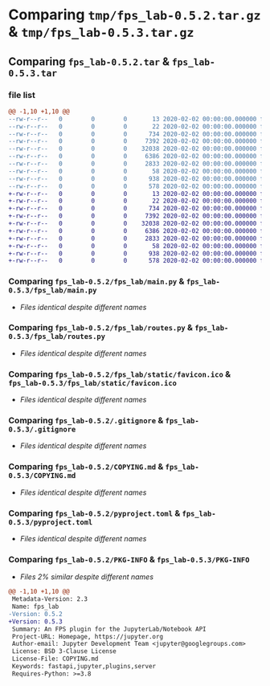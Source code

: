 # Comparing `tmp/fps_lab-0.5.2.tar.gz` & `tmp/fps_lab-0.5.3.tar.gz`

## Comparing `fps_lab-0.5.2.tar` & `fps_lab-0.5.3.tar`

### file list

```diff
@@ -1,10 +1,10 @@
--rw-r--r--   0        0        0       13 2020-02-02 00:00:00.000000 fps_lab-0.5.2/MANIFEST.in
--rw-r--r--   0        0        0       22 2020-02-02 00:00:00.000000 fps_lab-0.5.2/fps_lab/__init__.py
--rw-r--r--   0        0        0      734 2020-02-02 00:00:00.000000 fps_lab-0.5.2/fps_lab/main.py
--rw-r--r--   0        0        0     7392 2020-02-02 00:00:00.000000 fps_lab-0.5.2/fps_lab/routes.py
--rw-r--r--   0        0        0    32038 2020-02-02 00:00:00.000000 fps_lab-0.5.2/fps_lab/static/favicon.ico
--rw-r--r--   0        0        0     6386 2020-02-02 00:00:00.000000 fps_lab-0.5.2/.gitignore
--rw-r--r--   0        0        0     2833 2020-02-02 00:00:00.000000 fps_lab-0.5.2/COPYING.md
--rw-r--r--   0        0        0       58 2020-02-02 00:00:00.000000 fps_lab-0.5.2/README.md
--rw-r--r--   0        0        0      938 2020-02-02 00:00:00.000000 fps_lab-0.5.2/pyproject.toml
--rw-r--r--   0        0        0      578 2020-02-02 00:00:00.000000 fps_lab-0.5.2/PKG-INFO
+-rw-r--r--   0        0        0       13 2020-02-02 00:00:00.000000 fps_lab-0.5.3/MANIFEST.in
+-rw-r--r--   0        0        0       22 2020-02-02 00:00:00.000000 fps_lab-0.5.3/fps_lab/__init__.py
+-rw-r--r--   0        0        0      734 2020-02-02 00:00:00.000000 fps_lab-0.5.3/fps_lab/main.py
+-rw-r--r--   0        0        0     7392 2020-02-02 00:00:00.000000 fps_lab-0.5.3/fps_lab/routes.py
+-rw-r--r--   0        0        0    32038 2020-02-02 00:00:00.000000 fps_lab-0.5.3/fps_lab/static/favicon.ico
+-rw-r--r--   0        0        0     6386 2020-02-02 00:00:00.000000 fps_lab-0.5.3/.gitignore
+-rw-r--r--   0        0        0     2833 2020-02-02 00:00:00.000000 fps_lab-0.5.3/COPYING.md
+-rw-r--r--   0        0        0       58 2020-02-02 00:00:00.000000 fps_lab-0.5.3/README.md
+-rw-r--r--   0        0        0      938 2020-02-02 00:00:00.000000 fps_lab-0.5.3/pyproject.toml
+-rw-r--r--   0        0        0      578 2020-02-02 00:00:00.000000 fps_lab-0.5.3/PKG-INFO
```

### Comparing `fps_lab-0.5.2/fps_lab/main.py` & `fps_lab-0.5.3/fps_lab/main.py`

 * *Files identical despite different names*

### Comparing `fps_lab-0.5.2/fps_lab/routes.py` & `fps_lab-0.5.3/fps_lab/routes.py`

 * *Files identical despite different names*

### Comparing `fps_lab-0.5.2/fps_lab/static/favicon.ico` & `fps_lab-0.5.3/fps_lab/static/favicon.ico`

 * *Files identical despite different names*

### Comparing `fps_lab-0.5.2/.gitignore` & `fps_lab-0.5.3/.gitignore`

 * *Files identical despite different names*

### Comparing `fps_lab-0.5.2/COPYING.md` & `fps_lab-0.5.3/COPYING.md`

 * *Files identical despite different names*

### Comparing `fps_lab-0.5.2/pyproject.toml` & `fps_lab-0.5.3/pyproject.toml`

 * *Files identical despite different names*

### Comparing `fps_lab-0.5.2/PKG-INFO` & `fps_lab-0.5.3/PKG-INFO`

 * *Files 2% similar despite different names*

```diff
@@ -1,10 +1,10 @@
 Metadata-Version: 2.3
 Name: fps_lab
-Version: 0.5.2
+Version: 0.5.3
 Summary: An FPS plugin for the JupyterLab/Notebook API
 Project-URL: Homepage, https://jupyter.org
 Author-email: Jupyter Development Team <jupyter@googlegroups.com>
 License: BSD 3-Clause License
 License-File: COPYING.md
 Keywords: fastapi,jupyter,plugins,server
 Requires-Python: >=3.8
```

